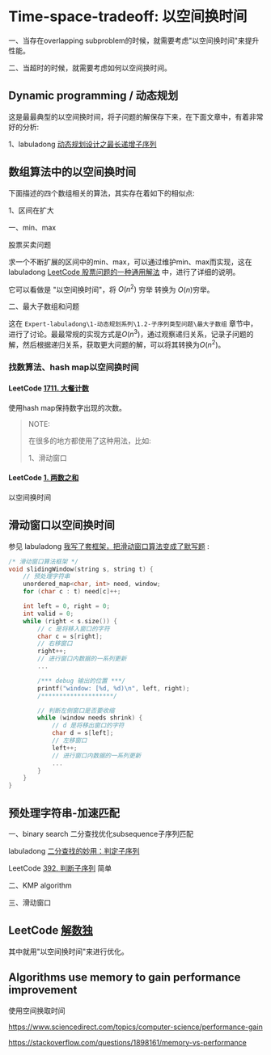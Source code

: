 # Time-space-tradeoff: 以空间换时间

一、当存在overlapping subproblem的时候，就需要考虑"以空间换时间"来提升性能。

二、当超时的时候，就需要考虑如何以空间换时间。

## Dynamic programming / 动态规划

这是最最典型的以空间换时间，将子问题的解保存下来，在下面文章中，有着非常好的分析: 

1、labuladong [动态规划设计之最长递增子序列](https://mp.weixin.qq.com/s/02o_OPgePjaz3dXnw9TA1w)



## 数组算法中的以空间换时间

下面描述的四个数组相关的算法，其实存在着如下的相似点:

1、区间在扩大



一、min、max

股票买卖问题

求一个不断扩展的区间中的min、max，可以通过维护min、max而实现，这在 labuladong [LeetCode 股票问题的一种通用解法](https://mp.weixin.qq.com/s/TrN7mMdLEPCmT5mOXzgP5A) 中，进行了详细的说明。

它可以看做是 "以空间换时间"，将 $O(n^2)$​ 穷举 转换为 $O(n)$​ 穷举。



二、最大子数组和问题

这在 `Expert-labuladong\1-动态规划系列\1.2-子序列类型问题\最大子数组` 章节中，进行了讨论。最最常规的实现方式是$O(n^3)$，通过观察递归关系，记录子问题的解，然后根据递归关系，获取更大问题的解，可以将其转换为$O(n^2)$​。

### 找数算法、hash map以空间换时间

#### LeetCode [1711. 大餐计数](https://leetcode-cn.com/problems/count-good-meals/)

使用hash map保持数字出现的次数。

> NOTE: 
>
> 在很多的地方都使用了这种用法，比如:
>
> 1、滑动窗口

#### LeetCode  [1. 两数之和](https://leetcode-cn.com/problems/two-sum/)

以空间换时间

## 滑动窗口以空间换时间

参见 labuladong [我写了套框架，把滑动窗口算法变成了默写题](https://mp.weixin.qq.com/s/ioKXTMZufDECBUwRRp3zaA) :

```C++
/* 滑动窗口算法框架 */
void slidingWindow(string s, string t) {
    // 预处理字符串
    unordered_map<char, int> need, window;
    for (char c : t) need[c]++;

    int left = 0, right = 0;
    int valid = 0; 
    while (right < s.size()) {
        // c 是将移入窗口的字符
        char c = s[right];
        // 右移窗口
        right++;
        // 进行窗口内数据的一系列更新
        ...

        /*** debug 输出的位置 ***/
        printf("window: [%d, %d)\n", left, right);
        /********************/

        // 判断左侧窗口是否要收缩
        while (window needs shrink) {
            // d 是将移出窗口的字符
            char d = s[left];
            // 左移窗口
            left++;
            // 进行窗口内数据的一系列更新
            ...
        }
    }
}
```





## 预处理字符串-加速匹配

一、binary search 二分查找优化subsequence子序列匹配

labuladong [二分查找的妙用：判定子序列](https://mp.weixin.qq.com/s/hWi2hTrQewL_YKioGkXQJg)

LeetCode [392. 判断子序列](https://leetcode-cn.com/problems/is-subsequence/) 简单



二、KMP algorithm



三、滑动窗口



## LeetCode [解数独](https://leetcode-cn.com/problems/sudoku-solver/solution/jie-shu-du-by-leetcode-solution/)

其中就用"以空间换时间"来进行优化。





## Algorithms use memory to gain performance improvement

使用空间换取时间

https://www.sciencedirect.com/topics/computer-science/performance-gain

https://stackoverflow.com/questions/1898161/memory-vs-performance


